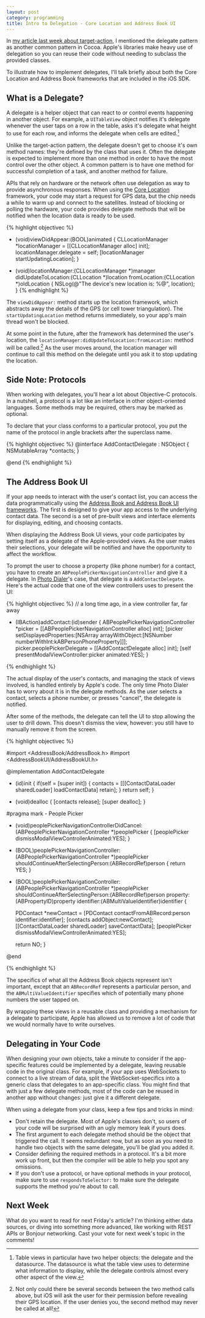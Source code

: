 ```yaml
---
layout: post
category: programming
title: Intro to Delegation - Core Location and Address Book UI
---
```


In [my article last week about target-action][target-action], I mentioned the delegate pattern as 
another common pattern in Cocoa. Apple's libraries make heavy use of delegation so you can reuse 
their code without needing to subclass the provided classes.

To illustrate how to implement delegates, I'll talk briefly about both the Core Location and
Address Book frameworks that are included in the iOS SDK.

[target-action]: http://justinvoss.com/programming/2011/08/19/cocoa-target-action/


What is a Delegate?
-------------------

A delegate is a helper object that can react to or control events happening in another object.
For example, a `UITableView` object notifies it's delegate whenever the user taps on a row in the table,
asks it's delegate what height to use for each row, and informs the delegate when cells are edited.[^table]

[^table]: Table views in particular have two helper objects: the delegate and the datasource. The datasource is what
    the table view uses to determine what information to display, while the delegate controls almost every
    other aspect of the view.

Unlike the target-action pattern, the delegate doesn't get to choose it's own method names: they're 
defined by the class that uses it. Often the delegate is expected to implement more than one method in
order to have the most control over the other object. A common pattern is to have one method for successful
completion of a task, and another method for failure.

APIs that rely on hardware or the network often use delegation as way to provide asynchronous responses.
When using the [Core Location][corelocation] framework, your code may start a request for GPS data, but the chip 
needs a while to warm up and connect to the satellites. Instead of blocking or polling the hardware,
your code provides delegate methods that will be notified when the location data is ready to be used.

[corelocation]: http://developer.apple.com/library/ios/#documentation/CoreLocation/Reference/CoreLocation_Framework/_index.html#//apple_ref/doc/uid/TP40007123

{% highlight objectivec %}
- (void)viewDidAppear:(BOOL)animated
{
  CLLocationManager *locationManager = [[CLLocationManager alloc] init];
  locationManager.delegate = self;
  [locationManager startUpdatingLocation];
}

- (void)locationManager:(CLLocationManager *)manager
    didUpdateToLocation:(CLLocation *)location
           fromLocation:(CLLocation *)oldLocation
{
  NSLog(@"The device's new location is: %@", location);
}
{% endhighlight %}

The `viewDidAppear:` method starts up the location framework, which abstracts away the details of the
GPS (or cell tower triangulation). The `startUpdatingLocation` method returns immediately, so your
app's main thread won't be blocked.

At some point in the future, after the framework has determined the user's location, the
`locationManager:didUpdateToLocation:fromLocation:` method will be called.[^denied] As the user moves around,
the location manager will continue to call this method on the delegate until you ask it to stop
updating the location.

[^denied]: Not only could there be several seconds between the two method calls above, but iOS will 
    ask the user for their permission before revealing their GPS location. If the user denies you, 
    the second method may never be called at all!


Side Note: Protocols
--------------------

When working with delegates, you'll hear a lot about Objective-C protocols. In a nutshell, a protocol is
a lot like an interface in other object-oriented languages. Some methods may be required, others may
be marked as optional.

To declare that your class conforms to a particular protocol, you put the name of the protocol in 
angle brackets after the superclass name.

{% highlight objectivec %}
@interface AddContactDelegate : NSObject <ABPeoplePickerNavigationControllerDelegate> {
    NSMutableArray *contacts;
}

@end
{% endhighlight %}


The Address Book UI
-------------------

If your app needs to interact with the user's contact list, you can access the data programmatically using
the [Address Book and Address Book UI frameworks][ab-docs]. The first is designed to give your app access to the
underlying contact data. The second is a set of pre-built views and interface elements for displaying,
editing, and choosing contacts.

[ab-docs]: http://developer.apple.com/library/ios/#documentation/ContactData/Conceptual/AddressBookProgrammingGuideforiPhone/Introduction.html#//apple_ref/doc/uid/TP40007744

When displaying the Address Book UI views, your code participates by setting itself as a delegate of the
Apple-provided views. As the user makes their selections, your delegate will be notified and have the
opportunity to affect the workflow.

To prompt the user to choose a property (like phone number) for a contact, you have to create an `ABPeoplePickerNavigationController`
and give it a delegate. In [Photo Dialer][photo-dialer]'s case, that delegate is a `AddContactDelegate`.
Here's the actual code that one of the view controllers uses to present the UI:

[photo-dialer]: http://bit.ly/photo-dialer

{% highlight objectivec %}
// a long time ago, in a view controller far, far away

- (IBAction)addContact:(id)sender
{
    ABPeoplePickerNavigationController *picker = [[ABPeoplePickerNavigationController alloc] init];
    [picker setDisplayedProperties:[NSArray arrayWithObject:[NSNumber numberWithInt:kABPersonPhoneProperty]]];
    picker.peoplePickerDelegate = [[AddContactDelegate alloc] init];
    [self presentModalViewController:picker animated:YES];
}

{% endhighlight %}

The actual display of the user's contacts, and managing the stack of views involved, is handled entirely
by Apple's code. The only time Photo Dialer has to worry about it is in the delegate methods. As the user
selects a contact, selects a phone number, or presses "cancel", the delegate is notified.

After some of the methods, the delegate can tell the UI to stop allowing the user to drill down. This
doesn't dismiss the view, however: you still have to manually remove it from the screen.

{% highlight objectivec %}

#import <AddressBook/AddressBook.h>
#import <AddressBookUI/AddressBookUI.h>


@implementation AddContactDelegate

- (id)init
{
    if(self = [super init]) {
        contacts = [[[ContactDataLoader sharedLoader] loadContactData] retain];
    }
    return self;
}

- (void)dealloc
{
    [contacts release];
    [super dealloc];
}

#pragma mark - People Picker

- (void)peoplePickerNavigationControllerDidCancel:(ABPeoplePickerNavigationController *)peoplePicker
{
    [peoplePicker dismissModalViewControllerAnimated:YES];
}

- (BOOL)peoplePickerNavigationController:(ABPeoplePickerNavigationController *)peoplePicker
      shouldContinueAfterSelectingPerson:(ABRecordRef)person
{
    return YES;
}

- (BOOL)peoplePickerNavigationController:(ABPeoplePickerNavigationController *)peoplePicker 
      shouldContinueAfterSelectingPerson:(ABRecordRef)person
                                property:(ABPropertyID)property 
                              identifier:(ABMultiValueIdentifier)identifier
{
    
    PDContact *newContact = [PDContact contactFromABRecord:person identifier:identifier];
    [contacts addObject:newContact];
    [[ContactDataLoader sharedLoader] saveContactData];
    [peoplePicker dismissModalViewControllerAnimated:YES];
    
    return NO;
}

@end

{% endhighlight %}

The specifics of what all the Address Book objects represent isn't important, except that an
`ABRecordRef` represents a particular person, and the `ABMultiValueIdentifier` specifies which
of potentially many phone numbers the user tapped on.

By wrapping these views in a reusable class and providing a mechanism for a delegate to participate,
Apple has allowed us to remove a lot of code that we would normally have to write ourselves.


Delegating in Your Code
-----------------------

When designing your own objects, take a minute to consider if the app-specific features could be
implemented by a delegate, leaving reusable code in the original class. For example, if your app uses
WebSockets to connect to a live stream of data, split the WebSocket-specifics into a generic class that
delegates to an app-specific class. You might find that with just a few delegate methods, most of 
the code can be reused in another app without changes: just give it a different delegate.

When using a delegate from your class, keep a few tips and tricks in mind:

* Don't retain the delegate. Most of Apple's classes don't, so users of your code will be surprised
  with an ugly memory leak if yours does.
* The first argument to each delegate method should be the object that triggered the call. It seems
  redundant now, but as soon as you need to handle two objects with the same delegate, you'll be glad
  you added it.
* Consider defining the required methods in a protocol. It's a bit more work up front, but then 
  the compiler will be able to help you spot any omissions.
* If you don't use a protocol, or have optional methods in your protocol, make sure to use
  `respondsToSelector:` to make sure the delegate supports the method you're about to call.


Next Week
---------

What do you want to read for next Friday's article? I'm thinking either data sources, or diving
into something more advanced, like working with REST APIs or Bonjour networking. Cast your vote
for next week's topic in the comments!

